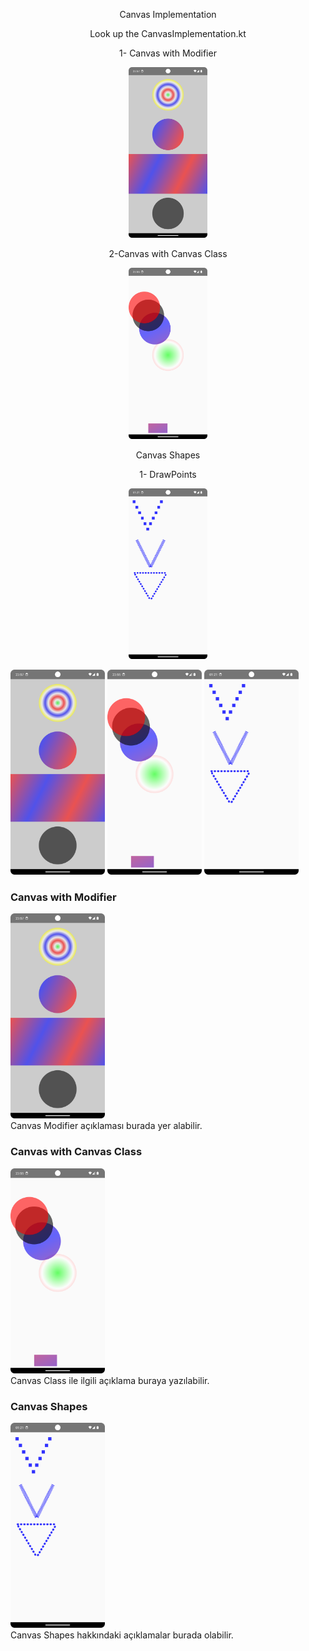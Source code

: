 

 <div align="center">
  
  Canvas Implementation
 
 Look up the CanvasImplementation.kt
 
  1- Canvas with Modifier
  
<!-- Açıklama veya başlık -->

<!--
first way to change pic size with html code
first way to change  pic size with html code
 <img src="images/canvasModifier" width="50%" height="50%"/>
-->
<!-- Resim etiketi -->

  <img src="images/canvasModifier.png" width="25%" height="25%"/>

  2-Canvas with Canvas Class 
  
<!-- Açıklama veya başlık -->
  <img src="images/canvasClass.png" width="25%" height="25%"/>

  Canvas Shapes
  
  1- DrawPoints
  
  <img src="images/Screenshot_20240114_012206.png" width="25%" height="25%"/>
 
</div>

 
<img src="images/canvasModifier.png" width="30%" /> <img src="images/canvasClass.png" width="30%" /> <img src="images/Screenshot_20240114_012206.png" width="30%" />
### Canvas with Modifier
<img src="images/canvasModifier.png" width="30%" /><br>
Canvas Modifier açıklaması burada yer alabilir.

### Canvas with Canvas Class
<img src="images/canvasClass.png" width="30%" /><br>
Canvas Class ile ilgili açıklama buraya yazılabilir.

### Canvas Shapes
<img src="images/Screenshot_20240114_012206.png" width="30%" /><br>
Canvas Shapes hakkındaki açıklamalar burada olabilir.
